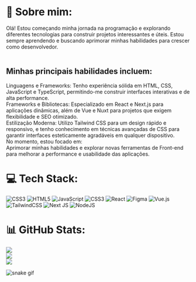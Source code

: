 # 💫 Sobre mim:
Olá! Estou começando minha jornada na programação e explorando diferentes tecnologias para construir projetos interessantes e úteis. Estou sempre aprendendo e buscando aprimorar minhas habilidades para crescer como desenvolvedor.<br><br>

## Minhas principais habilidades incluem:<br>
Linguagens e Frameworks: Tenho experiência sólida em HTML, CSS, JavaScript e TypeScript, permitindo-me construir interfaces interativas e de alta performance.<br>Frameworks e Bibliotecas: Especializado em React e Next.js para aplicações dinâmicas, além de Vue e Nuxt para projetos que exigem flexibilidade e SEO otimizado.<br>Estilização Moderna: Utilizo Tailwind CSS para um design rápido e responsivo, e tenho conhecimento em técnicas avançadas de CSS para garantir interfaces esteticamente agradáveis em qualquer dispositivo.<br>No momento, estou focado em:<br>Aprimorar minhas habilidades e explorar novas ferramentas de Front-end para melhorar a performance e usabilidade das aplicações.<br>


# 💻 Tech Stack:
![CSS3](https://img.shields.io/badge/css3-%231572B6.svg?style=flat&logo=css3&logoColor=white) ![HTML5](https://img.shields.io/badge/html5-%23E34F26.svg?style=flat&logo=html5&logoColor=white) ![JavaScript](https://img.shields.io/badge/javascript-%23323330.svg?style=flat&logo=javascript&logoColor=%23F7DF1E) ![CSS3](https://img.shields.io/badge/css3-%231572B6.svg?style=flat&logo=css3&logoColor=white) ![React](https://img.shields.io/badge/react-%2320232a.svg?style=flat&logo=react&logoColor=%2361DAFB) ![Figma](https://img.shields.io/badge/figma-%23F24E1E.svg?style=flat&logo=figma&logoColor=white) ![Vue.js](https://img.shields.io/badge/vue.js-%2335495e.svg?style=flat&logo=vuedotjs&logoColor=%234FC08D) ![TailwindCSS](https://img.shields.io/badge/tailwindcss-%2338B2AC.svg?style=flat&logo=tailwind-css&logoColor=white) ![Next JS](https://img.shields.io/badge/Next-black?style=flat&logo=next.js&logoColor=white) ![NodeJS](https://img.shields.io/badge/node.js-6DA55F?style=flat&logo=node.js&logoColor=white)

# 📊 GitHub Stats:
![](https://github-readme-stats.vercel.app/api?username=Victor-Estrella&theme=dark&hide_border=false&include_all_commits=false&count_private=false)<br/>
![](https://github-readme-streak-stats.herokuapp.com/?user=Victor-Estrella&theme=dark&hide_border=false)<br/>
![](https://github-readme-stats.vercel.app/api/top-langs/?username=Victor-Estrella&theme=dark&hide_border=false&include_all_commits=false&count_private=false&layout=compact)

![snake gif](https://github.com/Victor-Estrella/Victor-Estrella/blob/main/github-contribution-grid-snake.svg)
